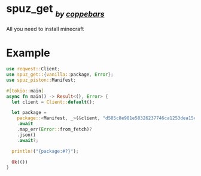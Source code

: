 # spuz_get <sub><sub>*by [coppebars](https://github.com/coppebars)*<sub/><sub/>
All you need to install minecraft

# Example
```rust
use reqwest::Client;
use spuz_get::{vanilla::package, Error};
use spuz_piston::Manifest;

#[tokio::main]
async fn main() -> Result<(), Error> {
  let client = Client::default();

  let package =
    package::<Manifest, _>(&client, "d585c8e981e58326237746ca1253dea15c9e4aaa", "24w21b")
    .await
    .map_err(Error::from_fetch)?
    .json()
    .await?;

  println!("{package:#?}");

  Ok(())
}

```
